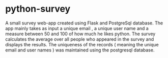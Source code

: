 # python-survey

A small survey web-app created using Flask and PostgreSql database. The app mainly takes as input a unique email , a unique 
user name and a measure between 50 and 100 of how much he likes python. The survey calculates the average over all people who 
appeared in the survey and displays the results. The uniqueness of the records ( meaning the unique email and user names ) was
maintained using the postgresql database.
